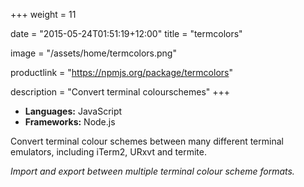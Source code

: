 +++
weight = 11

date = "2015-05-24T01:51:19+12:00"
title = "termcolors"

image = "/assets/home/termcolors.png"

productlink = "https://npmjs.org/package/termcolors"

description = "Convert terminal colourschemes"
+++

- **Languages:** JavaScript
- **Frameworks:** Node.js

Convert terminal colour schemes between many different terminal emulators,
including iTerm2, URxvt and termite.

*Import and export between multiple terminal colour scheme formats.*
